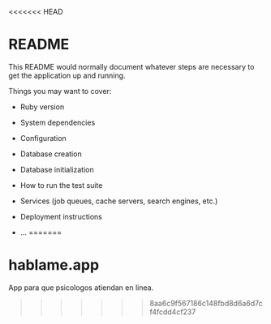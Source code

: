 <<<<<<< HEAD
# README

This README would normally document whatever steps are necessary to get the
application up and running.

Things you may want to cover:

* Ruby version

* System dependencies

* Configuration

* Database creation

* Database initialization

* How to run the test suite

* Services (job queues, cache servers, search engines, etc.)

* Deployment instructions

* ...
=======
# hablame.app
App para que psicologos atiendan en linea.
>>>>>>> 8aa6c9f567186c148fbd8d6a6d7cf4fcdd4cf237
